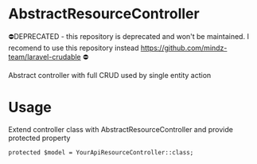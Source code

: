 # AbstractResourceController

⛔️DEPRECATED - this repository is deprecated and won't be maintained. I recomend to use this repository instead https://github.com/mindz-team/laravel-crudable ⛔️

Abstract controller with full CRUD used by single entity action

# Usage

Extend controller class with AbstractResourceController and provide protected property

    protected $model = YourApiResourceController::class;
